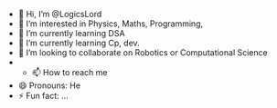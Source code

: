 - 👋 Hi, I’m @LogicsLord
- 👀 I’m interested in Physics, Maths, Programming, 
- 🌱 I’m currently learning DSA
- 🌱 I’m currently learning Cp, dev.
- 💞️ I’m looking to collaborate on Robotics or Computational Science
- - 📫 How to reach me 
- 😄 Pronouns: He
- ⚡ Fun fact: ...

<!---
Elite407/Elite407 is a ✨ special ✨ repository because its `README.md` (this file) appears on your GitHub profile.
You can click the Preview link to take a look at your changes.
--->
